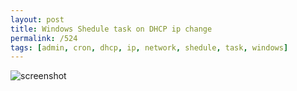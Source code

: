 ```yaml
---
layout: post
title: Windows Shedule task on DHCP ip change
permalink: /524
tags: [admin, cron, dhcp, ip, network, shedule, task, windows]
---
```


![screenshot](http://mac-blog.org.ua/wp-content/uploads/17.png)
